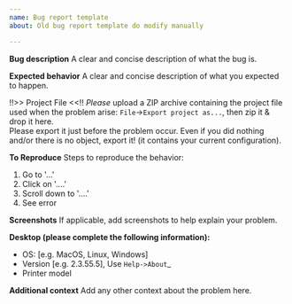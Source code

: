 ```yaml
---
name: Bug report template
about: Old bug report template do modify manually

---
```


**Bug description**
A clear and concise description of what the bug is.

**Expected behavior**
A clear and concise description of what you expected to happen.

!!>> Project File <<!!
*Please* upload a ZIP archive containing the project file used when the problem arise: `File`->`Export project as...`, then zip it & drop it here.  
Please export it just before the problem occur. Even if you did nothing and/or there is no object, export it! (it contains your current configuration).

**To Reproduce**
Steps to reproduce the behavior:
1. Go to '...'
2. Click on '....'
3. Scroll down to '....'
4. See error

**Screenshots**
If applicable, add screenshots to help explain your problem.

**Desktop (please complete the following information):**
 - OS: [e.g. MacOS, Linux, Windows]
 - Version [e.g. 2.3.55.5], Use `Help->About`_
 - Printer model

**Additional context**
Add any other context about the problem here.
